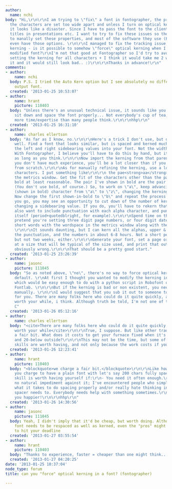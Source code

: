 ```yaml
---
author:
  name: nchi
body: "Hi,\r\n\r\nI am trying to \"fix\" a font in fontographer, the problem is that
  the characters are set too wide apart and unless I turn on optical kerning in PS/InD
  it looks like a disaster. Since I have to pass the font to the client to use for
  titles in presentations etc. I want to try to fix these issues so they don't have
  to manally set these properties, and most of the software they use (PPT etc) don't
  even have those options. \r\n\r\nI managed to fix the tracking issue, but not the
  kerning - is it possible to somehow \"force\" optical kerning when I export the
  modified font?\r\nI'm not that good at Fontographer so I'd try to avoid manually
  setting the kerning for all characters + I think it would take me 2 weeks to finish
  it and it would still look bad.. :)\r\n\r\nThanks in advance!\r\n"
comments:
- author:
    name: nchi
  body: P.S. I tried the Auto Kern option but I see absolutely no difference in the
    output font.
  created: '2013-01-25 10:53:07'
- author:
    name: hrant
    picture: 110403
  body: "Unless there's an unusual technical issue, it sounds like you just need to
    sit down and space the font properly... Not everybody's cup of tea, and it takes
    more time/expertise than many people think.\r\n\r\nhhp\r\n"
  created: '2013-01-25 16:31:10'
- author:
    name: charles ellertson
  body: "As far as I know, no.\r\n\r\nHere's a trick I don't use, but does work resonably
    well. Find a font that looks similar, but is spaced and kerned much better.\r\n\r\nCopy
    the left and right sidebearing values into your font. Not the widths, the sidebearings.
    With Fontographer, I believe you'll have to do this by hand, but it won't take
    as long as you think.\r\n\r\nNow import the kerning from that parent font.\r\n\r\nIf
    you don't have much experience, you'll be a lot closer than if you just start
    from scratch.\r\n\r\nAs for manually refining the kerning, use a long string of
    characters. I put something like\r\n\r\n the pae<strong>aa</strong>eiling evehnory\r\n\r\nin
    the metrics window. Get the fit of the characters other than the pair show in
    bold at least reasonable. The pair I've shown in bold are the pair I'm kerning.
    (You don't use bold, of course.) So, to work on \"a\", keep advancing the second
    (shown in bold) character from \"a\" to \"z\", changing the kerning as needed.
    Now change the first shown-in-bold to \"b\" and repeat the process.\r\n\r\nAs
    you go, you may see an opportunity to cut down of the number of kern pairs by
    changing a sidebearing value. If you do, you'll have to rekern that character...\r\n\r\nYou'll
    also want to include punctuation with each alpha character, and punctuation with
    itself (period+quotedblright, for example).\r\n\r\nSpend time on the numbers --
    pretend you're setting three digit page numbers, or four digit dates. Have a couple
    short words with the wordspace in the metrics window along with the numerals.
    \r\n\r\nIt sounds daunting, but I can kern all the alphas, upper & lower case,
    the punctuation, and the numbers in about 6-8 hours. Not a short period of time,
    but not two weeks, either.\r\n\r\nGenerate your font, set a page or two of text
    at a size that will be typical of the size used, and print that out. Fix anything
    obviously wrong.\r\n\r\nThat should be a pretty good start."
  created: '2013-01-25 23:26:39'
- author:
    name: jasonc
    picture: 111045
  body: "So as noted above, \"no\", there's no way to force optical kerning as the
    default. \r\nAt first I thought you wanted to modify the kerning in the font,
    which would be easy enough to do with a python script in Robofont or Glyphs or
    Fontlab. \r\n\r\nBut if the kerning is bad or non existent, you need to fix it
    manually. \r\n\r\nI would suggest that you sub it out to someone to do the kerning
    for you. There are many folks here who could do it quite quickly, and it'd be
    worth your while, i think. Although truth be told, I'm not one of them. ;)\r\n\r\nJason
    C"
  created: '2013-01-26 05:12:16'
- author:
    name: charles ellertson
  body: "<cite>There are many folks here who could do it quite quickly, and it'd be
    worth your while</cite>\r\n\r\nTrue, I suppose. But like other tradesmen, we charge
    a fair bit. What does it costs to get your furnace fixed when it's Sunday morning
    and 20-below outside?\r\n\r\nThis may not be the time, but some of these tradesmen
    skills are worth having, and not only because the work costs if you sub it out."
  created: '2013-01-26 12:23:41'
- author:
    name: hrant
    picture: 110403
  body: "<blockquote>we charge a fair bit.</blockquote>\r\n\r\nLike how much would
    you charge to have a plain font with let's say 200 chars fully spaced and kerned?\r\n\r\nA
    skill is worth having yourself if:\r\n- You need it often enough.\r\n- You have
    no natural impediment against it; I've encountered people who simply don't have
    what it takes to do spacing properly and/or really hate thinking in the ways a
    spacer needs to. Everybody needs help with something sometimes.\r\n- It makes
    you happier!\r\n\r\nhhp\r\n"
  created: '2013-01-26 14:30:56'
- author:
    name: jasonc
    picture: 111045
  body: Yeah, I didn't imply that it'd be cheap, but worth doing. Although if the
    font needs to be respaced as well as kerned, even the "pros" might not be able
    to hit your deadline
  created: '2013-01-27 03:55:54'
- author:
    name: hrant
    picture: 110403
  body: "Thanks to experience, faster = cheaper than one might think...\r\n\r\nhhp\r\n"
  created: '2013-01-27 04:20:25'
date: '2013-01-25 10:37:04'
node_type: forum
title: can you "force" optical kerning in a font? (fontographer)

---
```

